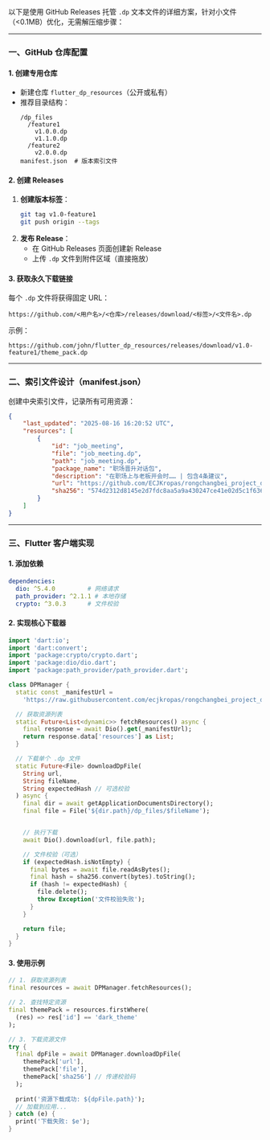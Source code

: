 以下是使用 GitHub Releases 托管 `.dp` 文本文件的详细方案，针对小文件（<0.1MB）优化，无需解压缩步骤：

---

### 一、GitHub 仓库配置
#### 1. 创建专用仓库
- 新建仓库 `flutter_dp_resources`（公开或私有）
- 推荐目录结构：
  ```
  /dp_files
    /feature1
      v1.0.0.dp
      v1.1.0.dp
    /feature2
      v2.0.0.dp
  manifest.json  # 版本索引文件
  ```

#### 2. 创建 Releases
1. **创建版本标签**：
   ```bash
   git tag v1.0-feature1
   git push origin --tags
   ```
2. **发布 Release**：
   - 在 GitHub Releases 页面创建新 Release
   - 上传 `.dp` 文件到附件区域（直接拖放）

#### 3. 获取永久下载链接
每个 `.dp` 文件将获得固定 URL：
```
https://github.com/<用户名>/<仓库>/releases/download/<标签>/<文件名>.dp
```
示例：
```
https://github.com/john/flutter_dp_resources/releases/download/v1.0-feature1/theme_pack.dp
```

---

### 二、索引文件设计（manifest.json）
创建中央索引文件，记录所有可用资源：

```json
{
    "last_updated": "2025-08-16 16:20:52 UTC",
    "resources": [
        {
            "id": "job_meeting",
            "file": "job_meeting.dp",
            "path": "job_meeting.dp",
            "package_name": "职场晋升对话包",
            "description": "在职场上与老板开会时…… | 包含4条建议",
            "url": "https://github.com/ECJKropas/rongchangbei_project_dp_files/releases/download/v20250816-162052/job_meeting.dp",
            "sha256": "574d2312d8145e2d7fdc8aa5a9a430247ce41e02d5c1f63674188003a68d23ce"
        }
    ]
}
```

---

### 三、Flutter 客户端实现
#### 1. 添加依赖
```yaml
dependencies:
  dio: ^5.4.0         # 网络请求
  path_provider: ^2.1.1 # 本地存储
  crypto: ^3.0.3      # 文件校验
```

#### 2. 实现核心下载器
```dart
import 'dart:io';
import 'dart:convert';
import 'package:crypto/crypto.dart';
import 'package:dio/dio.dart';
import 'package:path_provider/path_provider.dart';

class DPManager {
  static const _manifestUrl = 
    'https://raw.githubusercontent.com/ecjkropas/rongchangbei_project_dp_files/main/manifest.json';

  // 获取资源列表
  static Future<List<dynamic>> fetchResources() async {
    final response = await Dio().get(_manifestUrl);
    return response.data['resources'] as List;
  }

  // 下载单个 .dp 文件
  static Future<File> downloadDpFile(
    String url, 
    String fileName,
    String expectedHash // 可选校验
  ) async {
    final dir = await getApplicationDocumentsDirectory();
    final file = File('${dir.path}/dp_files/$fileName');


    // 执行下载
    await Dio().download(url, file.path);

    // 文件校验（可选）
    if (expectedHash.isNotEmpty) {
      final bytes = await file.readAsBytes();
      final hash = sha256.convert(bytes).toString();
      if (hash != expectedHash) {
        file.delete();
        throw Exception('文件校验失败');
      }
    }

    return file;
  }
}
```

#### 3. 使用示例
```dart
// 1. 获取资源列表
final resources = await DPManager.fetchResources();

// 2. 查找特定资源
final themePack = resources.firstWhere(
  (res) => res['id'] == 'dark_theme'
);

// 3. 下载资源文件
try {
  final dpFile = await DPManager.downloadDpFile(
    themePack['url'],
    themePack['file'],
    themePack['sha256'] // 传递校验码
  );
  
  print('资源下载成功: ${dpFile.path}');
  // 加载到应用...
} catch (e) {
  print('下载失败: $e');
}
```
